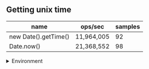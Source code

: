 ## Getting unix time

|name|ops/sec|samples|
|-|-|-|
|new Date().getTime()|11,964,005|92|
|Date.now()|21,368,552|98|


<details>
<summary>Environment</summary>

* __Machine:__ linux x64 | 4 vCPUs | 15.6GB Mem
* __Run:__ Wed Mar 13 2024 16:23:49 GMT+0000 (Coordinated Universal Time)
</details>

<!--
{"environment":{"platform":"linux","arch":"x64","cpus":4,"totalMemory":15.606491088867188},"benchmarks":[{"name":"new Date().getTime()","opsSec":11964005.42464168,"samples":4},{"name":"Date.now()","opsSec":21368552.060921557,"samples":5}]}-->
